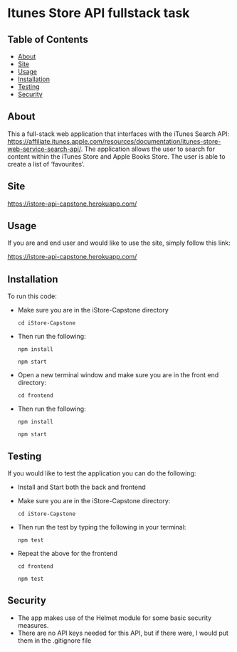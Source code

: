 # Itunes Store API fullstack task


 ## Table of Contents
  <ul>
    <li><a href="#about">About</a></li>
    <li><a href="#site">Site</a></li>
    <li><a href="#usage">Usage</a></li>
    <li><a href="#installation">Installation</a></li>
    <li><a href="#testing">Testing</a></li>
    <li><a href="#security">Security</a></li>
  </ul>


## About

This a full-stack web application that interfaces with the iTunes Search API: https://affiliate.itunes.apple.com/resources/documentation/itunes-store-web-service-search-api/. The application allows the user to search for content within the iTunes Store and Apple Books Store. The user is able to create a list of ‘favourites’.

## Site

https://istore-api-capstone.herokuapp.com/

## Usage

If you are and end user and would like to use the site, simply follow this link:

https://istore-api-capstone.herokuapp.com/

## Installation
To run this code:
* Make sure you are in the iStore-Capstone directory

  ```cd iStore-Capstone```

* Then run the following:

   ```npm install```

   ```npm start```

* Open a new terminal window and make sure you are in the front end directory:

   ```cd frontend```

* Then run the following:

   ```npm install```

   ```npm start```

## Testing

If you would like to test the application you can do the following:

* Install and Start both the back and frontend

* Make sure you are in the iStore-Capstone directory:

  ```cd iStore-Capstone```

* Then run the test by typing the following in your terminal: 

  ```npm test```

* Repeat the above for the frontend

  ```cd frontend```

  ```npm test```

## Security  

* The app makes use of the Helmet module for some basic security measures.
* There are no API keys needed for this API, but if there were, I would put them in the .gitignore file




